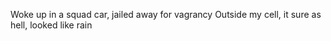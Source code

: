 Woke up in a squad car, jailed away for vagrancy
Outside my cell, it sure as hell, looked like rain
